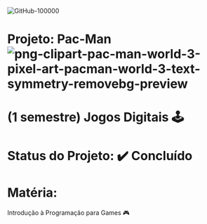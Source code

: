 ![GitHub-100000](https://github.com/EwersonNeias/salas_aulas/assets/128439222/a8529e1b-0529-41fe-9935-41fcf377cea5)


# Projeto: Pac-Man ![png-clipart-pac-man-world-3-pixel-art-pacman-world-3-text-symmetry-removebg-preview](https://github.com/EwersonNeias/PAC-MAN/assets/128439222/eac6d641-add0-441c-ac16-76a86ebfa553)

# (1 semestre) Jogos Digitais 🕹️
# Status do Projeto: ✔️ Concluído 

# Matéria: 
Introdução à Programação para Games 🎮


